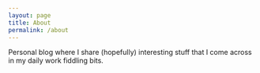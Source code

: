```yaml
---
layout: page
title: About
permalink: /about
---
```


Personal blog where I share (hopefully) interesting stuff that I come across in my daily work fiddling bits.
